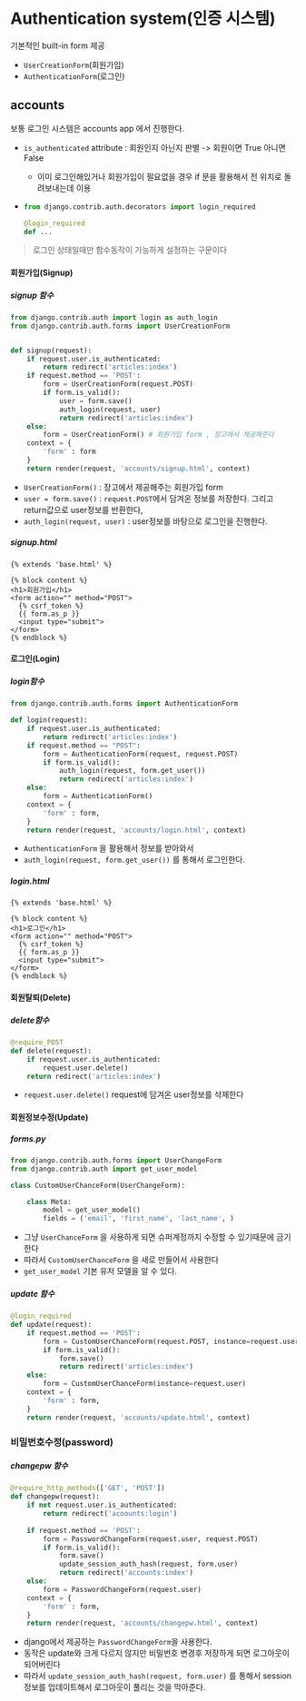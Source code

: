 # Authentication system(인증 시스템)

기본적인 built-in form 제공 

- `UserCreationForm`(회원가입)
- `AuthenticationForm`(로그인)

## accounts

보통 로그인 시스템은 accounts app 에서 진행한다.

- `is_authenticated` attribute : 회원인지 아닌지 판별 -> 회원이면 True 아니면 False

  - 이미 로그인해있거나 회원가입이 필요없을 경우 if 문을 활용해서 전 위치로 돌려보내는데 이용

- ```python
  from django.contrib.auth.decorators import login_required
  
  @login_required
  def ... 
  ```

> 로그인 상태일때만 함수동작이 가능하게 설정하는 구문이다

#### 회원가입(Signup)

##### signup 함수

```python
from django.contrib.auth import login as auth_login
from django.contrib.auth.forms import UserCreationForm


def signup(request):
    if request.user.is_authenticated:
        return redirect('articles:index')
    if request.method == 'POST':
        form = UserCreationForm(request.POST)
        if form.is_valid():
            user = form.save()
            auth_login(request, user)
            return redirect('articles:index')
    else:
        form = UserCreationForm() # 회원가입 form , 장고에서 제공해준다
    context = {
        'form' : form
    }
    return render(request, 'accounts/signup.html', context)
```

- `UserCreationForm()` : 장고에서 제공해주는 회원가입 form
- `user = form.save()` : `request.POST`에서 담겨온 정보를 저장한다. 그리고 return값으로 user정보를 반환한다,
- `auth_login(request, user)` : user정보를 바탕으로 로그인을 진행한다.

##### signup.html

```django
{% extends 'base.html' %}

{% block content %}
<h1>회원가입</h1>
<form action="" method="POST">
  {% csrf_token %}
  {{ form.as_p }}
  <input type="submit">
</form>
{% endblock %}
```



#### 로그인(Login)

##### login함수

```python
from django.contrib.auth.forms import AuthenticationForm

def login(request):
    if request.user.is_authenticated:
        return redirect('articles:index')
    if request.method == "POST":
        form = AuthenticationForm(request, request.POST)
        if form.is_valid():
            auth_login(request, form.get_user())
            return redirect('articles:index')
    else:
        form = AuthenticationForm()
    context = {
        'form' : form,
    }
    return render(request, 'accounts/login.html', context)
```

- `AuthenticationForm` 을 활용해서 정보를 받아와서 
- `auth_login(request, form.get_user())` 를 통해서 로그인한다.

##### login.html

```django
{% extends 'base.html' %}

{% block content %}
<h1>로그인</h1>
<form action="" method="POST">
  {% csrf_token %}
  {{ form.as_p }}
  <input type="submit">
</form>
{% endblock %}
```



#### 회원탈퇴(Delete)

##### delete함수

```python
@require_POST
def delete(request):
    if request.user.is_authenticated:
        request.user.delete()
    return redirect('articles:index')
```

- `request.user.delete()` request에 담겨온 user정보를 삭제한다



#### 회원정보수정(Update)

##### forms.py

```python
from django.contrib.auth.forms import UserChangeForm
from django.contrib.auth import get_user_model

class CustomUserChanceForm(UserChangeForm):

    class Meta:
        model = get_user_model()
        fields = ('email', 'first_name', 'last_name', )
```

- 그냥 `UserChanceForm` 을 사용하게 되면 슈퍼계정까지 수정할 수 있기때문에 금기한다
- 따라서 `CustomUserChanceForm` 을 새로 만들어서 사용한다
- `get_user_model` 기본 유저 모델을 알 수 있다.

##### update 함수

```python
@login_required
def update(request):
    if request.method == 'POST':
        form = CustomUserChanceForm(request.POST, instance=request.user)
        if form.is_valid():
            form.save()
            return redirect('articles:index')
    else:
        form = CustomUserChanceForm(instance=request.user)
    context = {
        'form' : form,
    }
    return render(request, 'accounts/update.html', context)
```

### 비밀번호수정(password)

##### changepw 함수

```python
@require_http_methods(['GET', 'POST'])
def changepw(request):
    if not request.user.is_authenticated:
        return redirect('acoounts:login')
    
    if request.method == 'POST':
        form = PasswordChangeForm(request.user, request.POST)
        if form.is_valid():
            form.save()
            update_session_auth_hash(request, form.user)
            return redirect('accounts:index')
    else:
        form = PasswordChangeForm(request.user)
    context = {
        'form' : form,
    }
    return render(request, 'accounts/changepw.html', context)
```

- django에서 제공하는 `PasswordChangeForm`을 사용한다.
- 동작은 update와 크게 다르지 않지만 비밀번호 변경후 저장하게 되면 로그아웃이 되어버린다
- 따라서 `update_session_auth_hash(request, form.user)` 를 통해서 session정보를 업데이트해서 로그아웃이 풀리는 것을 막아준다.



